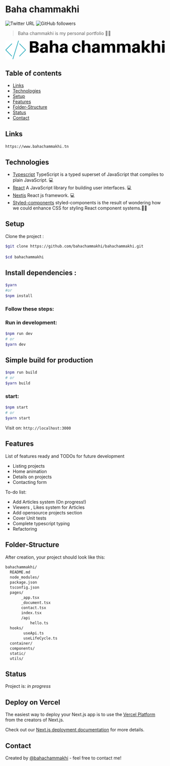 # Baha chammakhi

![Twitter URL](https://img.shields.io/twitter/url?style=social&url=https%3A%2F%2Ftwitter.com%2Fbahachammakhi) ![GitHub followers](https://img.shields.io/github/followers/bahachammakhi?style=social)

> Baha chammakhi is my personal portfolio 🧑‍💻

![Logo](./static/default-monochrome-black.svg)

## Table of contents

- [Links](#Links)
- [Technologies](#technologies)
- [Setup](#setup)
- [Features](#features)
- [Folder-Structure](#Folder-Structure)
- [Status](#status)
- [Contact](#contact)

## Links

`https://www.bahachammakhi.tn`

## Technologies

- [Typescript](https://www.typescriptlang.org/) TypeScript is a typed superset of JavaScript that compiles to plain JavaScript. 💻
- [React](https://reactjs.org/) A JavaScript library for building user interfaces. 💻
- [Nextjs](https://nextjs.org/) React js framework. 💻
- [Styled-components](https://styled-components.com/) styled-components is the result of wondering how we could enhance CSS for styling React component systems.🧑‍💻

## Setup

Clone the project :

```bash
$git clone https://github.com/bahachammakhi/bahachammakhi.git

$cd bahachammakhi
```

## Install dependencies :

```bash
$yarn
#or
$npm install
```

### Follow these steps:

### Run in development:

```bash
$npm run dev
# or
$yarn dev
```

## Simple build for production

```bash
$npm run build
# or
$yarn build
```

### start:

```bash
$npm start
# or
$yarn start
```

Visit on:
`http://localhost:3000`

## Features

List of features ready and TODOs for future development

- Listing projects
- Home animation
- Details on projects
- Contacting form

To-do list:

- Add Articles system (On progress!)
- Viewers , Likes system for Articles
- Add opensource projects section
- Cover Unit tests
- Complete typescript typing
- Refactoring

## Folder-Structure

After creation, your project should look like this:

```
bahachammakhi/
  README.md
  node_modules/
  package.json
  tsconfig.json
  pages/
       _app.tsx
       _document.tsx
       contact.tsx
       index.tsx
       /api
           hello.ts
  hooks/
        useApi.ts
        useLifeCycle.ts
  container/
  components/
  static/
  utils/
```

## Status

Project is: _in progress_

## Deploy on Vercel

The easiest way to deploy your Next.js app is to use the [Vercel Platform](https://vercel.com/import?utm_medium=default-template&filter=next.js&utm_source=create-next-app&utm_campaign=create-next-app-readme) from the creators of Next.js.

Check out our [Next.js deployment documentation](https://nextjs.org/docs/deployment) for more details.

## Contact

Created by [@bahachammakhi](https://www.bahachammakhi.tn/) - feel free to contact me!
